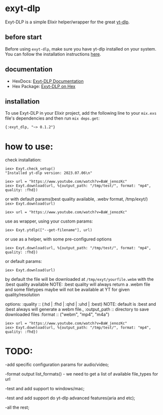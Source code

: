 # exyt-dlp

Exyt-DLP is a simple Elixir helper/wrapper for the great [yt-dlp](https://github.com/yt-dlp/yt-dlp).

## before start

Before using `exyt-dlp`, make sure you have yt-dlp installed on your system. You can follow the installation instructions [here](https://github.com/yt-dlp/yt-dlp/wiki/Installation).

## documentation

- HexDocs: [Exyt-DLP Documentation](https://hexdocs.pm/exyt_dlp/Exyt.html#content)
- Hex Package: [Exyt-DLP on Hex](https://hex.pm/packages/exyt_dlp)

## installation

To use Exyt-DLP in your Elixir project, add the following line to your `mix.exs` file's dependencies and then run `mix deps.get`:

`{:exyt_dlp, "~> 0.1.2"}`

# how to use:  
  
check installation: 
 
`iex> Exyt.check_setup()`  
`"Installed yt-dlp version: 2023.07.06\n"`  


`iex> url = "https://www.youtube.com/watch?v=BaW_jenozKc"`  
`iex> Exyt.download(url, %{output_path: "/tmp/test/", format: "mp4", quality: :fhd})`  

or with default params(best quality available, .webv format, /tmp/exyt/)  
`iex> Exyt.download(url)`  

`iex> url = "https://www.youtube.com/watch?v=BaW_jenozKc"`

use as wrapper, using your custom params:

`iex> Exyt.ytdlp(["--get-filename"], url)`

or use as a helper, with some pre-configured options

`iex> Exyt.download(url, %{output_path: "/tmp/test/", format: "mp4", quality: :fhd})`

or default params:

`iex> Exyt.download(url)`

by default the file will be downloaded at `/tmp/exyt/yourfile.webm` with the :best quality available
NOTE: :best quality will always return a .webm file and some filetypes maybe will not be available at YT for given quality/resolution

options: :quality :: (:hd | :fhd | :qhd | :uhd | :best) NOTE: default is :best
and :best always will generate a webm file., :output_path :: directory to save
downloaded files :format :: ("webm", "mp4", "m4a")

    iex> url = "https://www.youtube.com/watch?v=BaW_jenozKc"
    iex> Exyt.download(url, %{output_path: "/tmp/test/", format: "mp4", quality: :fhd})

# TODO:

-add specific configuration params for audio/video;

-format output list_formats() - we need to get a list of available file_types for url

-test and add support to windows/mac;  

-test and add support do yt-dlp advanced features(aria and etc);

-all the rest;




